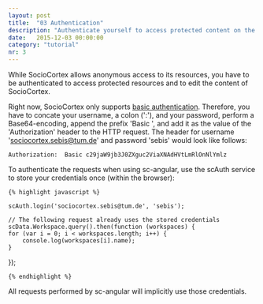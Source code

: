 ```yaml
---
layout: post
title:  "03 Authentication"
description: "Authenticate yourself to access protected content on the one hand, and to gain write access to SocioCortex's data on the other."
date:   2015-12-03 00:00:00
category: "tutorial"
nr: 3
---
```


While SocioCortex allows anonymous access to its resources, you have to be authenticated to access protected resources and to edit the content of SocioCortex.

Right now, SocioCortex only supports [basic authentication](https://en.wikipedia.org/wiki/Basic_access_authentication). Therefore, you have to concate your username, a colon (':'), and your password, perform a Base64-encoding, append the prefix 'Basic ', and add it as the value of the 'Authorization' header to the HTTP request. The header for username 'sociocortex.sebis@tum.de' and password 'sebis' would look like follows:

	Authorization:  Basic c29jaW9jb3J0ZXguc2ViaXNAdHVtLmRlOnNlYmlz

To authenticate the requests when using sc-angular, use the scAuth service to store your credentials once (within the browser):

    {% highlight javascript %}
    
	scAuth.login('sociocortex.sebis@tum.de', 'sebis');

	// The following request already uses the stored credentials
	scData.Workspace.query().then(function (workspaces) {
	for (var i = 0; i < workspaces.length; i++) {
		console.log(workspaces[i].name);
	}
});
    
    {% endhighlight %}

All requests performed by sc-angular will implicitly use those credentials.


